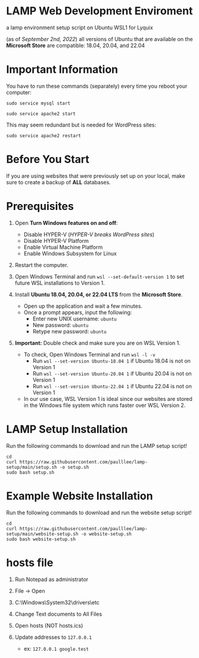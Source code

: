 # LAMP Web Development Enviroment

a lamp environment setup script on Ubuntu WSL1 for Lyquix

(as of *September 2nd, 2022*) all versions of Ubuntu that are available on the **Microsoft Store** are compatible: 18.04, 20.04, and 22.04

# Important Information

You have to run these commands (separately) every time you reboot your computer:

`sudo service mysql start`

`sudo service apache2 start`

This may seem redundant but is needed for WordPress sites:

`sudo service apache2 restart`

# Before You Start

If you are using websites that were previously set up on your local, make sure to create a backup of **ALL** databases.

# Prerequisites

1. Open **Turn Windows features on and off**:
   - Disable HYPER-V (*HYPER-V breaks WordPress sites*)
   - Disable HYPER-V Platform
   - Enable Virtual Machine Platform
   - Enable Windows Subsystem for Linux
   
2. Restart the computer.

3. Open Windows Terminal and run `wsl --set-default-version 1` to set future WSL installations to Version 1.

4. Install **Ubuntu 18.04, 20.04, or 22.04 LTS** from the **Microsoft Store**.
   - Open up the application and wait a few minutes.
   - Once a prompt appears, input the following:
     - Enter new UNIX username: `ubuntu`
     - New password: `ubuntu`
     - Retype new password: `ubuntu`
     
5. **Important:** Double check and make sure you are on WSL Version 1.
     - To check, Open Windows Terminal and run `wsl -l -v`
       - Run `wsl --set-version Ubuntu-18.04 1` if Ubuntu 18.04 is not on Version 1
       - Run `wsl --set-version Ubuntu-20.04 1` if Ubuntu 20.04 is not on Version 1
       - Run `wsl --set-version Ubuntu-22.04 1` if Ubuntu 22.04 is not on Version 1
     - In our use case, WSL Version 1 is ideal since our websites are stored in the Windows file system which runs faster over WSL Version 2.

# LAMP Setup Installation

Run the following commands to download and run the LAMP setup script!

```
cd
curl https://raw.githubusercontent.com/paulllee/lamp-setup/main/setup.sh -o setup.sh
sudo bash setup.sh
```

# Example Website Installation

Run the following commands to download and run the website setup script!

```
cd
curl https://raw.githubusercontent.com/paulllee/lamp-setup/main/website-setup.sh -o website-setup.sh
sudo bash website-setup.sh
```

# hosts file

1. Run Notepad as administrator

2. File → Open

3. C:\Windows\System32\drivers\etc

4. Change Text documents to All Files

5. Open hosts (NOT hosts.ics)

6. Update addresses to `127.0.0.1`
   - ex: `127.0.0.1 google.test`
